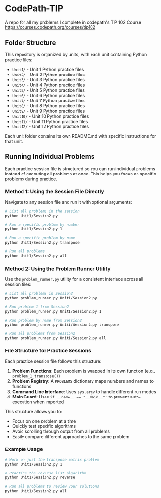 # CodePath-TIP
A repo for all my problems I complete in codepath's TIP 102 Course 
https://courses.codepath.org/courses/tip102

## Folder Structure

This repository is organized by units, with each unit containing Python practice files:

- `Unit1/` - Unit 1 Python practice files
- `Unit2/` - Unit 2 Python practice files
- `Unit3/` - Unit 3 Python practice files
- `Unit4/` - Unit 4 Python practice files
- `Unit5/` - Unit 5 Python practice files
- `Unit6/` - Unit 6 Python practice files
- `Unit7/` - Unit 7 Python practice files
- `Unit8/` - Unit 8 Python practice files
- `Unit9/` - Unit 9 Python practice files
- `Unit10/` - Unit 10 Python practice files
- `Unit11/` - Unit 11 Python practice files
- `Unit12/` - Unit 12 Python practice files

Each unit folder contains its own README.md with specific instructions for that unit.

## Running Individual Problems

Each practice session file is structured so you can run individual problems instead of executing all problems at once. This helps you focus on specific problems during practice.

### Method 1: Using the Session File Directly

Navigate to any session file and run it with optional arguments:

```bash
# List all problems in the session
python Unit1/Session2.py

# Run a specific problem by number
python Unit1/Session2.py 1

# Run a specific problem by name
python Unit1/Session2.py transpose

# Run all problems
python Unit1/Session2.py all
```

### Method 2: Using the Problem Runner Utility

Use the `problem_runner.py` utility for a consistent interface across all session files:

```bash
# List all problems in Session2
python problem_runner.py Unit1/Session2.py

# Run problem 1 from Session2
python problem_runner.py Unit1/Session2.py 1

# Run problem by name from Session2
python problem_runner.py Unit1/Session2.py transpose

# Run all problems from Session2
python problem_runner.py Unit1/Session2.py all
```

### File Structure for Practice Sessions

Each practice session file follows this structure:

1. **Problem Functions**: Each problem is wrapped in its own function (e.g., `problem_1_transpose()`)
2. **Problem Registry**: A `PROBLEMS` dictionary maps numbers and names to functions
3. **Command Line Interface**: Uses `sys.argv` to handle different run modes
4. **Main Guard**: Uses `if __name__ == "__main__":` to prevent auto-execution when imported

This structure allows you to:
- Focus on one problem at a time
- Quickly test specific algorithms
- Avoid scrolling through output from all problems
- Easily compare different approaches to the same problem

### Example Usage

```bash
# Work on just the transpose matrix problem
python Unit1/Session2.py 1

# Practice the reverse list algorithm
python Unit1/Session2.py reverse

# Run all problems to review your solutions
python Unit1/Session2.py all
```
